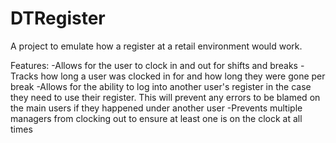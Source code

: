 # DTRegister
A project to emulate how a register at a retail environment would work. 

Features:
-Allows for the user to clock in and out for shifts and breaks
-Tracks how long a user was clocked in for and how long they were gone per break
-Allows for the ability to log into another user's register in the case they need to use their register. This will prevent any errors to be blamed on the main users if they happened under another user
-Prevents multiple managers from clocking out to ensure at least one is on the clock at all times

